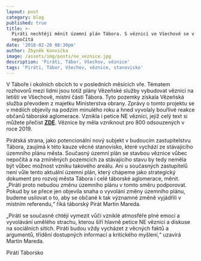 ```yaml
---
layout: post
category: blog
published: true
title: >-
  Piráti nechtějí měnit územní plán Tábora. S věznicí ve Všechově se v něm
  nepočítá
date: '2018-02-20 08:30pm'
author: Zbyněk Konvička
image: /assets/img/posts/ne_veznice.jpg
description: 'Piráti, Tábor, Všechov, věznice'
tags: 'Piráti, Tábor, Všechov, věznice, stanovisko'
---
```

V Táboře i okolních obcích to v posledních měsících vře. Tématem rozhovorů mezi lidmi jsou totiž plány Vězeňské služby vybudovat věznici na letišti ve Všechově, místní části Tábora. Tyto pozemky získala Vězeňská služba převodem z majetku Ministerstva obrany. Zprávy o tomto projektu se v médiích objevily na podzim minulého roku a hned vyvolaly bouřlivé reakce občanů táborské aglomerace. Vznikla i petice NE věznici, jejíž celý text si můžete přečíst [**ZDE**](https://docs.google.com/document/d/1qwDsU4sWsT5EM3htCm5L3S6fuUxZBF_D7LKl8RvAv2A/edit). Věznice by měla vzniknout pro 800 odsouzených v roce 2019.

Pirátská strana, jako potencionální nový subjekt v budoucím zastupitelstvu Tábora, zaujímá k této kauze věcné stanovisko, které vychází ze stávajícího územního plánu města. Současný územní plán se stavbou věznice vůbec nepočítá a na zmíněných pozemcích za stávajícího stavu by tedy neměla být vůbec možnost vzniku takového areálu. Ani u současných zastupitelů není vůle tento aktuální územní plán, který chápeme jako strategický dokument pro rozvoj města Tábora i celé táborské aglomerace, měnit. „Piráti proto nebudou změnu územního plánu v tomto směru podporovat. Pokud by se přece jen objevila snaha o vyvolání změny územního plánu, budeme usilovat o to, aby se občané k tak významné změně vyjádřili v místním referendu,“ říká táborský Pirát Martin Mareda. 

„Piráti se současně chtějí vymezit vůči vzniklé atmosféře plné emocí a vyvolávání umělého strachu, kterou šíří hlavně petice NE věznici a diskuse na sociálních sítích. Piráti budou vždy vycházet z věcných faktů a argumentů, třídění dostupných informací a kritického myšlení,“ uzavírá Martin Mareda.

Piráti Táborsko
